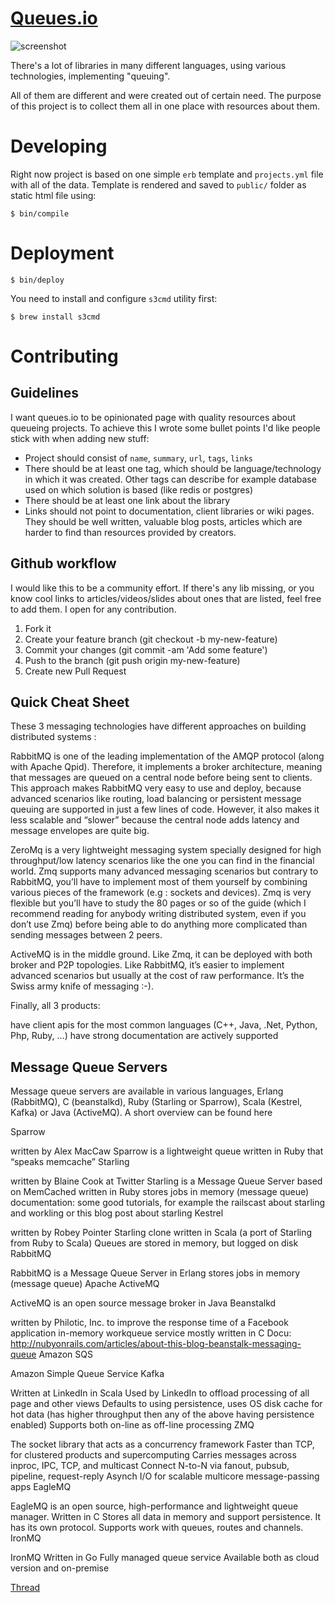 # [Queues.io](http://queues.io)

![screenshot](https://s3.amazonaws.com/f.cl.ly/items/3B1k0I2b120K1O0c1P3C/queues-io-2.png)

There's a lot of libraries in many different languages, using various
technologies, implementing "queuing".

All of them are different and were created out of certain need. The purpose of
this project is to collect them all in one place with resources about them.

# Developing

Right now project is based on one simple `erb` template and `projects.yml` file
with all of the data. Template is rendered and saved to `public/` folder as
static html file using:

```
$ bin/compile
```

# Deployment

```
$ bin/deploy
```

You need to install and configure `s3cmd` utility first:

```
$ brew install s3cmd
```

# Contributing

## Guidelines

I want queues.io to be opinionated page with quality resources about queueing
projects. To achieve this I wrote some bullet points I'd like people stick with
when adding new stuff:

  * Project should consist of `name`, `summary`, `url`, `tags`, `links`
  * There should be at least one tag, which should be language/technology in
    which it was created. Other tags can describe for example database used on
    which solution is based (like redis or postgres)
  * There should be at least one link about the library
  * Links should not point to documentation, client libraries or wiki pages.
    They should be well written, valuable blog posts, articles which are harder
    to find than resources provided by creators.

## Github workflow

I would like this to be a community effort. If there's any lib missing, or you
know cool links to articles/videos/slides about ones that are listed, feel free
to add them. I open for any contribution.

  1. Fork it
  2. Create your feature branch (git checkout -b my-new-feature)
  3. Commit your changes (git commit -am 'Add some feature')
  4. Push to the branch (git push origin my-new-feature)
  5. Create new Pull Request

## Quick Cheat Sheet

These 3 messaging technologies have different approaches on building distributed systems :

RabbitMQ is one of the leading implementation of the AMQP protocol (along with Apache Qpid). Therefore, it implements a broker architecture, meaning that messages are queued on a central node before being sent to clients. This approach makes RabbitMQ very easy to use and deploy, because advanced scenarios like routing, load balancing or persistent message queuing are supported in just a few lines of code. However, it also makes it less scalable and “slower” because the central node adds latency and message envelopes are quite big.

ZeroMq is a very lightweight messaging system specially designed for high throughput/low latency scenarios like the one you can find in the financial world. Zmq supports many advanced messaging scenarios but contrary to RabbitMQ, you’ll have to implement most of them yourself by combining various pieces of the framework (e.g : sockets and devices). Zmq is very flexible but you’ll have to study the 80 pages or so of the guide (which I recommend reading for anybody writing distributed system, even if you don’t use Zmq) before being able to do anything more complicated than sending messages between 2 peers.

ActiveMQ is in the middle ground. Like Zmq, it can be deployed with both broker and P2P topologies. Like RabbitMQ, it’s easier to implement advanced scenarios but usually at the cost of raw performance. It’s the Swiss army knife of messaging :-).

Finally, all 3 products:

have client apis for the most common languages (C++, Java, .Net, Python, Php, Ruby, …)
have strong documentation
are actively supported

## Message Queue Servers

Message queue servers are available in various languages, Erlang (RabbitMQ), C (beanstalkd), Ruby (Starling or Sparrow), Scala (Kestrel, Kafka) or Java (ActiveMQ). A short overview can be found here

Sparrow

written by Alex MacCaw
Sparrow is a lightweight queue written in Ruby that “speaks memcache”
Starling

written by Blaine Cook at Twitter
Starling is a Message Queue Server based on MemCached
written in Ruby
stores jobs in memory (message queue)
documentation: some good tutorials, for example the railscast about starling and workling or this blog post about starling
Kestrel

written by Robey Pointer
Starling clone written in Scala (a port of Starling from Ruby to Scala)
Queues are stored in memory, but logged on disk
RabbitMQ

RabbitMQ is a Message Queue Server in Erlang
stores jobs in memory (message queue)
Apache ActiveMQ

ActiveMQ is an open source message broker in Java
Beanstalkd

written by Philotic, Inc. to improve the response time of a Facebook application
in-memory workqueue service mostly written in C
Docu: http://nubyonrails.com/articles/about-this-blog-beanstalk-messaging-queue
Amazon SQS

Amazon Simple Queue Service
Kafka

Written at LinkedIn in Scala
Used by LinkedIn to offload processing of all page and other views
Defaults to using persistence, uses OS disk cache for hot data (has higher throughput then any of the above having persistence enabled)
Supports both on-line as off-line processing
ZMQ

The socket library that acts as a concurrency framework
Faster than TCP, for clustered products and supercomputing
Carries messages across inproc, IPC, TCP, and multicast
Connect N-to-N via fanout, pubsub, pipeline, request-reply
Asynch I/O for scalable multicore message-passing apps
EagleMQ

EagleMQ is an open source, high-performance and lightweight queue manager.
Written in C
Stores all data in memory and support persistence.
It has its own protocol. Supports work with queues, routes and channels.
IronMQ

IronMQ
Written in Go
Fully managed queue service
Available both as cloud version and on-premise

[Thread](http://stackoverflow.com/questions/731233/activemq-or-rabbitmq-or-zeromq-or?rq=1)
